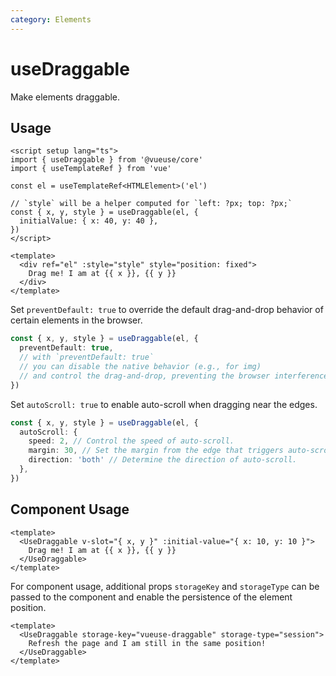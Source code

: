 ```yaml
---
category: Elements
---
```


# useDraggable

Make elements draggable.

## Usage

```vue
<script setup lang="ts">
import { useDraggable } from '@vueuse/core'
import { useTemplateRef } from 'vue'

const el = useTemplateRef<HTMLElement>('el')

// `style` will be a helper computed for `left: ?px; top: ?px;`
const { x, y, style } = useDraggable(el, {
  initialValue: { x: 40, y: 40 },
})
</script>

<template>
  <div ref="el" :style="style" style="position: fixed">
    Drag me! I am at {{ x }}, {{ y }}
  </div>
</template>
```

Set `preventDefault: true` to override the default drag-and-drop behavior of certain elements in the browser.

```ts
const { x, y, style } = useDraggable(el, {
  preventDefault: true,
  // with `preventDefault: true`
  // you can disable the native behavior (e.g., for img)
  // and control the drag-and-drop, preventing the browser interference.
})
```

Set `autoScroll: true` to enable auto-scroll when dragging near the edges.

```ts
const { x, y, style } = useDraggable(el, {
  autoScroll: {
    speed: 2, // Control the speed of auto-scroll.
    margin: 30, // Set the margin from the edge that triggers auto-scroll.
    direction: 'both' // Determine the direction of auto-scroll.
  },
})
```

## Component Usage

```vue
<template>
  <UseDraggable v-slot="{ x, y }" :initial-value="{ x: 10, y: 10 }">
    Drag me! I am at {{ x }}, {{ y }}
  </UseDraggable>
</template>
```

For component usage, additional props `storageKey` and `storageType` can be passed to the component and enable the persistence of the element position.

```vue
<template>
  <UseDraggable storage-key="vueuse-draggable" storage-type="session">
    Refresh the page and I am still in the same position!
  </UseDraggable>
</template>
```
